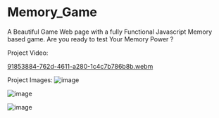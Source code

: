 # Memory_Game
A Beautiful Game Web page with a fully Functional Javascript Memory based game.
Are you ready to test Your Memory Power ?

Project Video:

[91853884-762d-4611-a280-1c4c7b786b8b.webm](https://user-images.githubusercontent.com/106266636/202108592-e75520f5-3638-4e34-8723-ef30bceec9aa.webm)


Project Images:
![image](https://user-images.githubusercontent.com/106266636/202109554-5fe5e67d-4c48-4c37-be39-c0773f34b5bf.png)

![image](https://user-images.githubusercontent.com/106266636/202109715-08877a12-cbbb-497b-87a4-eb5e5645632e.png)

![image](https://user-images.githubusercontent.com/106266636/202109162-bda26ba8-b8fb-42e1-9bb9-0233189508a0.png)


